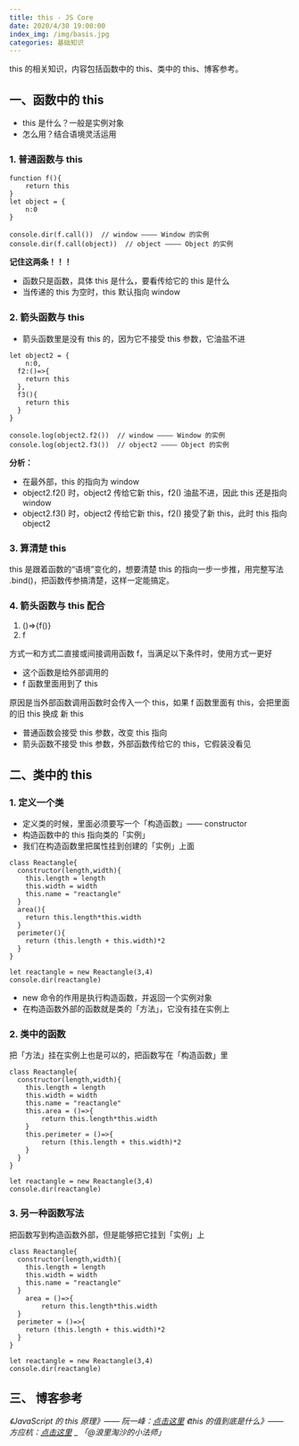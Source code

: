```yaml
---
title: this - JS Core
date: 2020/4/30 19:00:00
index_img: /img/basis.jpg
categories: 基础知识
---
```


this 的相关知识，内容包括函数中的 this、类中的 this、博客参考。


## 一、函数中的 this


- this 是什么？一般是实例对象
- 怎么用？结合语境灵活运用



### 1. 普通函数与 this


```
function f(){
	return this
}
let object = {
	n:0
}

console.dir(f.call())  // window ———— Window 的实例
console.dir(f.call(object))  // object ———— Object 的实例
```


**记住这两条！！！**


- 函数只是函数，具体 this 是什么，要看传给它的 this 是什么
- 当传递的 this 为空时，this 默认指向 window



### 2. 箭头函数与 this


- 箭头函数里是没有 this 的，因为它不接受 this 参数，它油盐不进



```
let object2 = {
	n:0,
  f2:()=>{
  	return this
  },
  f3(){
  	return this
  }
}

console.log(object2.f2())  // window ———— Window 的实例
console.log(object2.f3())  // object2 ———— Object 的实例
```


**分析：**


- 在最外部，this 的指向为 window
- object2.f2() 时，object2 传给它新 this，f2() 油盐不进，因此 this 还是指向 window
- object2.f3() 时，object2 传给它新 this，f2() 接受了新 this，此时 this 指向 object2



### 3. 算清楚 this


this 是跟着函数的“语境”变化的，想要清楚 this 的指向一步一步推，用完整写法 .bind()，把函数传参搞清楚，这样一定能搞定。


### 4. 箭头函数与 this 配合


1. ()=>{f()}
1. f



方式一和方式二直接或间接调用函数 f，当满足以下条件时，使用方式一更好


- 这个函数是给外部调用的
- f 函数里面用到了 this



原因是当外部函数调用函数时会传入一个 this，如果 f 函数里面有 this，会把里面的旧 this 换成 新 this


- 普通函数会接受 this 参数，改变 this 指向
- 箭头函数不接受 this 参数，外部函数传给它的 this，它假装没看见



## 二、类中的 this


### 1. 定义一个类


- 定义类的时候，里面必须要写一个「构造函数」—— constructor
- 构造函数中的 this 指向类的「实例」
- 我们在构造函数里把属性挂到创建的「实例」上面



```
class Reactangle{
  constructor(length,width){
    this.length = length
    this.width = width
    this.name = "reactangle"
  }
  area(){
    return this.length*this.width
  }
  perimeter(){
    return (this.length + this.width)*2
  }
}

let reactangle = new Reactangle(3,4)
console.dir(reactangle)
```


- new 命令的作用是执行构造函数，并返回一个实例对象
- 在构造函数外部的函数就是类的「方法」，它没有挂在实例上



### 2. 类中的函数


把「方法」挂在实例上也是可以的，把函数写在「构造函数」里


```
class Reactangle{
  constructor(length,width){
    this.length = length
    this.width = width
    this.name = "reactangle"
    this.area = ()=>{
    	return this.length*this.width
    }
    this.perimeter = ()=>{
    	return (this.length + this.width)*2
    }
  }
}

let reactangle = new Reactangle(3,4)
console.dir(reactangle)
```


### 3. 另一种函数写法


把函数写到构造函数外部，但是能够把它挂到「实例」上


```
class Reactangle{
  constructor(length,width){
    this.length = length
    this.width = width
    this.name = "reactangle"
  }
	area = ()=>{
		return this.length*this.width
  }
  perimeter = ()=>{
    return (this.length + this.width)*2
  }
}

let reactangle = new Reactangle(3,4)
console.dir(reactangle)
```


## 三、 博客参考


_《JavaScript 的 this 原理》—— 阮一峰：_[_点击这里_](https://www.ruanyifeng.com/blog/2018/06/javascript-this.html)
_《this 的值到底是什么》—— 方应杭：_[_点击这里_](https://zhuanlan.zhihu.com/p/23804247)
_
_「@浪里淘沙的小法师」_
